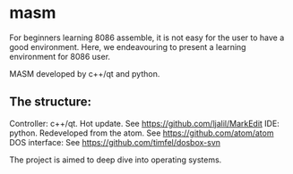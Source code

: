 # masm
For beginners learning 8086 assemble, it is not easy for the user to have a good environment. Here, we endeavouring to present a learning environment for 8086 user.

MASM developed by c++/qt and python.

## The structure:

Controller: c++/qt. Hot update. See https://github.com/ljalil/MarkEdit
IDE: python. Redeveloped from the atom. See https://github.com/atom/atom
DOS interface: See https://github.com/timfel/dosbox-svn


The project is aimed to deep dive into operating systems.
